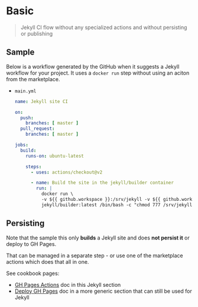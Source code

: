 # Basic
> Jekyll CI flow without any specialized actions and without persisting or publishing


## Sample

Below is a workflow generated by the GitHub when it suggests a Jekyll workflow for your project. It uses a `docker run` step without using an aciton from the marketplace.

- `main.yml`
    ```yaml
    name: Jekyll site CI

    on:
      push:
        branches: [ master ]
      pull_request:
        branches: [ master ]

    jobs:
      build:
        runs-on: ubuntu-latest

        steps:
          - uses: actions/checkout@v2

          - name: Build the site in the jekyll/builder container
            run: |
              docker run \
              -v ${{ github.workspace }}:/srv/jekyll -v ${{ github.workspace }}/_site:/srv/jekyll/_site \
              jekyll/builder:latest /bin/bash -c "chmod 777 /srv/jekyll && jekyll build --future"
    ```
    
    
## Persisting

Note that the sample this only **builds** a Jekyll site and does **not persist it** or deploy to GH Pages. 

That can be managed in a separate step - or use one of the marketplace actions which does that all in one. 

See cookbook pages:

- [GH Pages Actions](gh-pages-actions.md) doc in this Jekyll section
- [Deploy GH Pages](../deploy-gh-pages/) doc in a more generic section that can still be used for Jekyll
